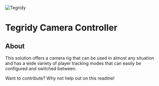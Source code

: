![Tegridy](./0.png)

# Tegridy Camera Controller
## About
This solution offers a camera rig that can be used in almost any situation and has a wide variety of player tracking modes that can easily be configured and switched between.

Want to contribute? Why not help out on this readme! 